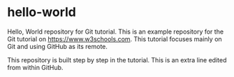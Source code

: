 # hello-world
Hello, World repository for Git tutorial.
This is an example repository for the Git tutorial on https://www.w3schools.com.
This tutorial focuses mainly on Git and using GitHub as its remote.

This repository is built step by step in the tutorial.
This is an extra line edited from within GitHub.
